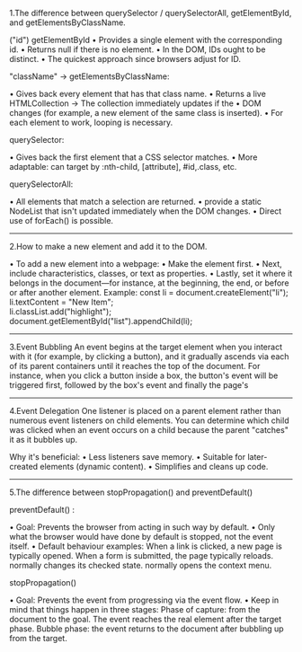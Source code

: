 1.The difference between querySelector / querySelectorAll, getElementById, and getElementsByClassName.

("id") getElementById
•	Provides a single element with the corresponding id.
•	Returns null if there is no element.
•	 In the DOM, IDs ought to be distinct.
•	The quickest approach since browsers adjust for ID.

"className" -> getElementsByClassName:

•	Gives back every element that has that class name.
•	Returns a live HTMLCollection → The collection immediately updates if the
•	DOM changes (for example, a new element of the same class is inserted).
•	For each element to work, looping is necessary.

querySelector:

•	Gives back the first element that a CSS selector matches.
•	More adaptable: can target by :nth-child, [attribute], #id,.class, etc.

querySelectorAll:

•	All elements that match a selection are returned.
•	provide a static NodeList that isn't updated immediately when the DOM changes.
•	Direct use of forEach() is possible.

--------------------------------------------------------------------------------------------------------------------------

2.How to make a new element and add it to the DOM. 

•	To add a new element into a webpage:
•	 Make the element first.
•	 Next, include characteristics, classes, or text as properties. 
•	 Lastly, set it where it belongs in the document—for instance, at the beginning, the end, or before or after another element.
Example:
const li = document.createElement("li");  
li.textContent = "New Item";            
li.classList.add("highlight");
document.getElementById("list").appendChild(li); 

-------------------------------------------------------------------------------------------------------------------------

3.Event Bubbling
An event begins at the target element when you interact with it (for example, by clicking a button), and it gradually ascends via each of its parent containers until it reaches the top of the document. 
For instance, 
when you click a button inside a box, the button's event will be triggered first, followed by the box's event and finally the page's

--------------------------------------------------------------------------------------------------------------------------

4.Event Delegation
One listener is placed on a parent element rather than numerous event listeners on child elements. You can determine which child was clicked when an event occurs on a child because the parent "catches" it as it bubbles up.

Why it's beneficial:
• Less listeners save memory. 
• Suitable for later-created elements (dynamic content). 
• Simplifies and cleans up code.

--------------------------------------------------------------------------------------------------------------------------

5.The difference between stopPropagation() and preventDefault() 

preventDefault() :

•	Goal: Prevents the browser from acting in such way by default. 
•	Only what the browser would have done by default is stopped, not the event itself.
•	Default behaviour examples: 
                 When a link is clicked, a new page is typically opened. 
                 When a form is submitted, the page typically reloads.
                 normally changes its checked state.
                 normally opens the context menu.

stopPropagation()

•	Goal: Prevents the event from progressing via the event flow.
•	Keep in mind that things happen in three stages:
               Phase of capture: from the document to the goal.
               The event reaches the real element after the target phase.
               Bubble phase: the event returns to the document after bubbling up from the target.
